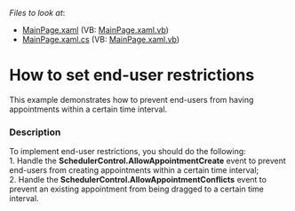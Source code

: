 <!-- default file list -->
*Files to look at*:

* [MainPage.xaml](./CS/SilverlightApplication1/MainPage.xaml) (VB: [MainPage.xaml.vb](./VB/SilverlightApplication1/MainPage.xaml.vb))
* [MainPage.xaml.cs](./CS/SilverlightApplication1/MainPage.xaml.cs) (VB: [MainPage.xaml.vb](./VB/SilverlightApplication1/MainPage.xaml.vb))
<!-- default file list end -->
# How to set end-user restrictions


<p>This example demonstrates how to prevent end-users from having appointments within a certain time interval.</p>


<h3>Description</h3>

<p>To implement end-user restrictions, you should do the following: <br /> 1. Handle the <strong>SchedulerControl.AllowAppointmentCreate</strong> event to prevent end-users from creating appointments within a certain time interval; <br /> 2. Handle the <strong>SchedulerControl.AllowAppointmentConflicts</strong> event to prevent an existing appointment from being dragged to a certain time interval.</p>

<br/>



